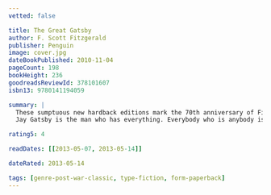 ```yaml
---
vetted: false

title: The Great Gatsby
author: F. Scott Fitzgerald
publisher: Penguin
image: cover.jpg
dateBookPublished: 2010-11-04
pageCount: 198
bookHeight: 236
goodreadsReviewId: 378101607
isbn13: 9780141194059

summary: |
  These sumptuous new hardback editions mark the 70th anniversary of Fitzgerald's death.
  Jay Gatsby is the man who has everything. Everybody who is anybody is seen at his glittering parties. Day and night his Long Island mansion buzzes with bright young things drinking, dancing and debating his mysterious character. For Gatsby - young, handsome, fabulously rich - always seems alone in the crowd, watching and waiting, though no one knows what for. Beneath the shimmering surface of his life he is hiding a secret: a silent longing for the one thing that will always be out of his reach. And soon this destructive obsession will force his world to unravel.

rating5: 4

readDates: [[2013-05-07, 2013-05-14]]

dateRated: 2013-05-14

tags: [genre-post-war-classic, type-fiction, form-paperback]
---
```

